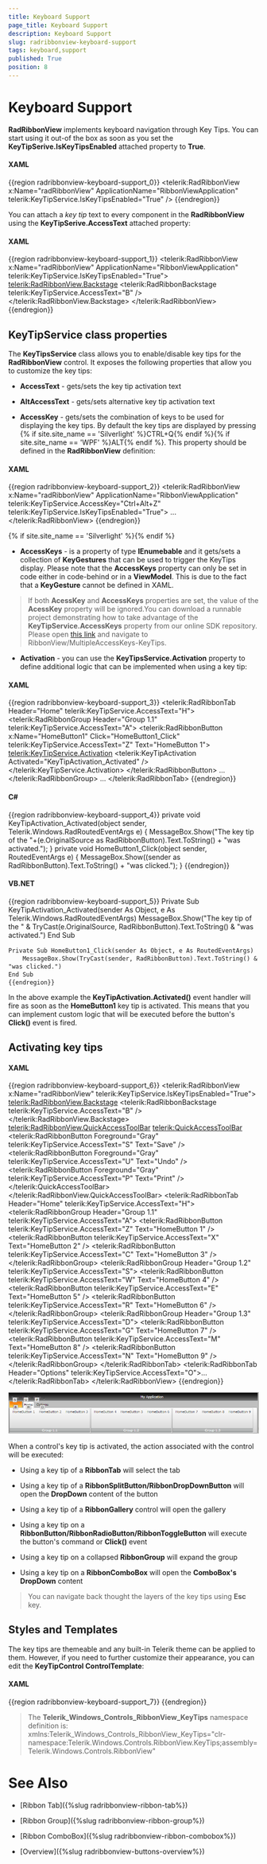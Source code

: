 ```yaml
---
title: Keyboard Support
page_title: Keyboard Support
description: Keyboard Support
slug: radribbonview-keyboard-support
tags: keyboard,support
published: True
position: 8
---
```


# Keyboard Support



__RadRibbonView__ implements keyboard navigation through Key Tips. You can start using it out-of the box as soon as you set the __KeyTipSerive.IsKeyTipsEnabled__ attached property to __True__.
	  

#### __XAML__

{{region radribbonview-keyboard-support_0}}
    <telerik:RadRibbonView x:Name="radRibbonView" 
                           ApplicationName="RibbonViewApplication"
                           telerik:KeyTipService.IsKeyTipsEnabled="True" />
	{{endregion}}



You can attach a *key tip* text to every component in the __RadRibbonView__ using the __KeyTipSerive.AccessText__ attached property:
	  

#### __XAML__

{{region radribbonview-keyboard-support_1}}
    <telerik:RadRibbonView x:Name="radRibbonView" 
                           ApplicationName="RibbonViewApplication"
                           telerik:KeyTipService.IsKeyTipsEnabled="True">
        <telerik:RadRibbonView.Backstage>
            <telerik:RadRibbonBackstage telerik:KeyTipService.AccessText="B" />
        </telerik:RadRibbonView.Backstage>
    </telerik:RadRibbonView>
	{{endregion}}



## KeyTipService class properties

The __KeyTipsService__ class allows you to enable/disable key tips for the __RadRibbonView__ control. It exposes the following properties that allow you to customize the key tips:
		

* __AccessText__ - gets/sets the key tip activation text
			

* __AltAccessText__ - gets/sets alternative key tip activation text
			

* __AccessKey__ - gets/sets the combination of keys to be used for displaying the key tips. By default the key tips are displayed by pressing {% if site.site_name == 'Silverlight' %}CTRL+Q{% endif %}{% if site.site_name == 'WPF' %}ALT{% endif %}. This property should be defined in the __RadRibbonView__ definition:
			

#### __XAML__

{{region radribbonview-keyboard-support_2}}
    <telerik:RadRibbonView x:Name="radRibbonView" 
                           ApplicationName="RibbonViewApplication"
                           telerik:KeyTipService.AccessKey="Ctrl+Alt+Z"
                           telerik:KeyTipService.IsKeyTipsEnabled="True">
        ...
    </telerik:RadRibbonView>
	{{endregion}}

{% if site.site_name == 'Silverlight' %}{% endif %}

* __AccessKeys__ - is a property of type __IEnumebable<KeyGesture>__ and it gets/sets a collection of __KeyGestures__ that can be used to trigger the KeyTips display. Please note that the __AccessKeys__ property can only be set in code either in code-behind or in a __ViewModel__. This is due to the fact that a __KeyGesture__ cannot be defined in XAML.
			

>If both __AcessKey__ and __AccessKeys__ properties are set, the value of the __AcessKey__ property will be ignored.You can download a runnable project demonstrating how to take advantage of the __KeyTipService.AccessKeys__ property from our online SDK repository. Please open [this link](https://github.com/telerik/xaml-sdk) and navigate to RibbonView/MultipleAccessKeys-KeyTips.
			

* __Activation__ - you can use the __KeyTipsService.Activation__ property to define additional logic that can be implemented when using a key tip:
			

#### __XAML__

{{region radribbonview-keyboard-support_3}}
    <telerik:RadRibbonTab Header="Home" telerik:KeyTipService.AccessText="H">
        <telerik:RadRibbonGroup Header="Group 1.1" telerik:KeyTipService.AccessText="A">
            <telerik:RadRibbonButton x:Name="HomeButton1" 
                                     Click="HomeButton1_Click"
                                     telerik:KeyTipService.AccessText="Z"
                                     Text="HomeButton 1">
                <telerik:KeyTipService.Activation>
                    <telerik:KeyTipActivation Activated="KeyTipActivation_Activated" />
                </telerik:KeyTipService.Activation>
            </telerik:RadRibbonButton>
            ...
        </telerik:RadRibbonGroup>
        ...
    </telerik:RadRibbonTab>
	{{endregion}}



#### __C#__

{{region radribbonview-keyboard-support_4}}
	private void KeyTipActivation_Activated(object sender, Telerik.Windows.RadRoutedEventArgs e)
	{
	  MessageBox.Show("The key tip of the "+(e.OriginalSource as RadRibbonButton).Text.ToString() + "was activated.");
	}
	private void HomeButton1_Click(object sender, RoutedEventArgs e)
	{
	  MessageBox.Show((sender as RadRibbonButton).Text.ToString() + "was clicked.");
	}
	{{endregion}}



#### __VB.NET__

{{region radribbonview-keyboard-support_5}}
	Private Sub KeyTipActivation_Activated(sender As Object, e As Telerik.Windows.RadRoutedEventArgs)
		MessageBox.Show("The key tip of the " & TryCast(e.OriginalSource, RadRibbonButton).Text.ToString() & "was activated.")
	End Sub
	
	Private Sub HomeButton1_Click(sender As Object, e As RoutedEventArgs)
		MessageBox.Show(TryCast(sender, RadRibbonButton).Text.ToString() & "was clicked.")
	End Sub
	{{endregion}}

In the above example the __KeyTipActivation.Activated()__ event handler will fire as soon as the __HomeButton1__ key tip is activated. This means that you can implement custom logic that will be executed before the button's __Click()__ event is fired.
			

## Activating key tips

#### __XAML__

{{region radribbonview-keyboard-support_6}}
    <telerik:RadRibbonView x:Name="radRibbonView" telerik:KeyTipService.IsKeyTipsEnabled="True">
        <telerik:RadRibbonView.Backstage>
            <telerik:RadRibbonBackstage telerik:KeyTipService.AccessText="B" />
        </telerik:RadRibbonView.Backstage>
        <telerik:RadRibbonView.QuickAccessToolBar>
            <telerik:QuickAccessToolBar>
                <telerik:RadRibbonButton Foreground="Gray" 
                                         telerik:KeyTipService.AccessText="S"
                                         Text="Save" />
                <telerik:RadRibbonButton Foreground="Gray" 
                                         telerik:KeyTipService.AccessText="U"
                                         Text="Undo" />
                <telerik:RadRibbonButton Foreground="Gray" 
                                         telerik:KeyTipService.AccessText="P"
                                         Text="Print" />
            </telerik:QuickAccessToolBar>
        </telerik:RadRibbonView.QuickAccessToolBar>
        <telerik:RadRibbonTab Header="Home" telerik:KeyTipService.AccessText="H">
            <telerik:RadRibbonGroup Header="Group 1.1" telerik:KeyTipService.AccessText="A">
                <telerik:RadRibbonButton telerik:KeyTipService.AccessText="Z" Text="HomeButton 1" />
                <telerik:RadRibbonButton telerik:KeyTipService.AccessText="X" Text="HomeButton 2" />
                <telerik:RadRibbonButton telerik:KeyTipService.AccessText="C" Text="HomeButton 3" />
            </telerik:RadRibbonGroup>
            <telerik:RadRibbonGroup Header="Group 1.2" telerik:KeyTipService.AccessText="S">
                <telerik:RadRibbonButton telerik:KeyTipService.AccessText="W" Text="HomeButton 4" />
                <telerik:RadRibbonButton telerik:KeyTipService.AccessText="E" Text="HomeButton 5" />
                <telerik:RadRibbonButton telerik:KeyTipService.AccessText="R" Text="HomeButton 6" />
            </telerik:RadRibbonGroup>
            <telerik:RadRibbonGroup Header="Group 1.3" telerik:KeyTipService.AccessText="D">
                <telerik:RadRibbonButton telerik:KeyTipService.AccessText="G" Text="HomeButton 7" />
                <telerik:RadRibbonButton telerik:KeyTipService.AccessText="M" Text="HomeButton 8" />
                <telerik:RadRibbonButton telerik:KeyTipService.AccessText="N" Text="HomeButton 9" />
            </telerik:RadRibbonGroup>
        </telerik:RadRibbonTab>
        <telerik:RadRibbonTab Header="Options" telerik:KeyTipService.AccessText="O">...</telerik:RadRibbonTab>
    </telerik:RadRibbonView>
	{{endregion}}

![](images/RibbonView_KeyTips_Sample.png)

When a control's key tip is activated, the action associated with the control will be executed:

* Using a key tip of a __RibbonTab__ will select the tab
			

* Using a key tip of a __RibbonSplitButton/RibbonDropDownButton__ will open the __DropDown__ content of the button
			

* Using a key tip of a __RibbonGallery__ control will open the gallery
			

* Using a key tip on a __RibbonButton/RibbonRadioButton/RibbonToggleButton__ will execute the button's command or __Click()__ event
			

* Using a key tip on a collapsed __RibbonGroup__ will expand the group
			

* Using a key tip on a __RibbonComboBox__ will open the __ComboBox's__ __DropDown__ content
			

>You can navigate back thought the layers of the key tips using __Esc__ key.
		  

## Styles and Templates

The key tips are themeable and any built-in Telerik theme can be applied to them. However, if you need to further customize their appearance, you can edit the __KeyTipControl ControlTemplate__:
		

#### __XAML__

{{region radribbonview-keyboard-support_7}}
    <SolidColorBrush x:Key="RibbonBarKeyTips_OuterBorderBrush" Color="#FF848484" />
    <SolidColorBrush x:Key="RibbonBarKeyTips_Background" Color="#FFD9D9D9" />
    <SolidColorBrush x:Key="RibbonBarKeyTips_InnerBorderBrush" Color="#FFFFFFFF" />
    <Style TargetType="Telerik_Windows_Controls_RibbonView_KeyTips:KeyTipControl">
        <Setter Property="MinWidth" Value="16" />
        <Setter Property="MinHeight" Value="16" />
        <Setter Property="IsHitTestVisible" Value="False" />
        <Setter Property="BorderThickness" Value="1" />
        <Setter Property="BorderBrush" Value="{StaticResource RibbonBarKeyTips_OuterBorderBrush}" />
        <Setter Property="Background" Value="{StaticResource RibbonBarKeyTips_Background}" />
        <Setter Property="Padding" Value="2 -2 2 -1" />
        <Setter Property="HorizontalContentAlignment" Value="Center" />
        <Setter Property="VerticalContentAlignment" Value="Center" />
        <Setter Property="Template">
            <Setter.Value>
                <ControlTemplate TargetType="Telerik_Windows_Controls_RibbonView_KeyTips:KeyTipControl">
                    <Border Background="{TemplateBinding Background}" 
                            BorderBrush="{TemplateBinding BorderBrush}"
                            BorderThickness="{TemplateBinding BorderThickness}"
                            CornerRadius="1">
                        <Border BorderBrush="{StaticResource RibbonBarKeyTips_InnerBorderBrush}" BorderThickness="1">
                            <ContentPresenter Margin="{TemplateBinding Padding}" 
                                              HorizontalAlignment="{TemplateBinding HorizontalContentAlignment}"
                                              VerticalAlignment="{TemplateBinding VerticalContentAlignment}" />
                        </Border>
                    </Border>
                </ControlTemplate>
            </Setter.Value>
        </Setter>
    </Style>
	{{endregion}}



>The __Telerik_Windows_Controls_RibbonView_KeyTips__ namespace definition is:<br/>xmlns:Telerik_Windows_Controls_RibbonView_KeyTips="clr-namespace:Telerik.Windows.Controls.RibbonView.KeyTips;assembly=Telerik.Windows.Controls.RibbonView"



# See Also

 * [Ribbon Tab]({%slug radribbonview-ribbon-tab%})

 * [Ribbon Group]({%slug radribbonview-ribbon-group%})

 * [Ribbon ComboBox]({%slug radribbonview-ribbon-combobox%})

 * [Overview]({%slug radribbonview-buttons-overview%})
